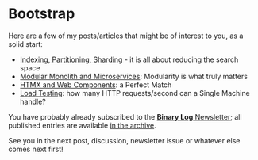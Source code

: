 # Bootstrap

Here are a few of my posts/articles that might be of interest to you, as a solid start:

* [Indexing, Partitioning, Sharding](/reducing-the-search-space.html) - it is all about reducing the search space
* [Modular Monolith and Microservices](/modular-monolith-and-microservices-modularity-is-what-truly-matters.html): Modularity is what truly matters
* [HTMX and Web Components](/htmx-and-web-components-a-perfect-match.html): a Perfect Match
* [Load Testing](/how-many-http-requests-can-a-single-machine-handle.html): how many HTTP requests/second can a Single Machine handle?

You have probably already subscribed to the [**Binary Log** Newsletter](/newsletter.html); all published entries are available [in the archive](https://buttondown.com/BinaryIgor/archive/).

See you in the next post, discussion, newsletter issue or whatever else comes next first!